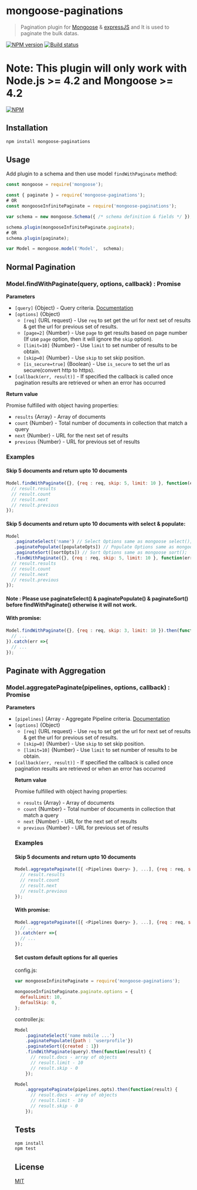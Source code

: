 
# mongoose-paginations

> Pagination plugin for [Mongoose](http://mongoosejs.com) & [expressJS](https://expressjs.com/) and It is used to paginate the bulk datas.

[![NPM version](https://img.shields.io/npm/v/mongoose-paginations.svg)](https://npmjs.org/package/mongoose-paginations)
[![Build status](https://img.shields.io/travis/edwardhotchkiss/mongoose-paginations.svg)](https://travis-ci.org/edwardhotchkiss/mongoose-paginations)

**Note:** This plugin will only work with Node.js >= 4.2 and Mongoose >= 4.2
=======
[![NPM](https://nodei.co/npm/mongoose-paginations.png?downloads=true&downloadRank=true&stars=true)](https://nodei.co/npm/mongoose-paginations/)

## Installation

```sh
npm install mongoose-paginations
```

## Usage
Add plugin to a schema and then use model `findWithPaginate` method:

```js
const mongoose = require('mongoose');

const { paginate } = require('mongoose-paginations');
# OR
const mongooseInfinitePaginate = require('mongoose-paginations');

var schema = new mongoose.Schema({ /* schema definition & fields */ });

schema.plugin(mongooseInfinitePaginate.paginate);
# OR
schema.plugin(paginate);

var Model = mongoose.model('Model',  schema);
```

## Normal Pagination

### Model.findWithPaginate(query, options, callback) : Promise<any>

**Parameters**

* `[query]` {Object} - Query criteria. [Documentation](https://docs.mongodb.org/manual/tutorial/query-documents)
* `[options]` {Object}
  - `[req]` {URL request} - Use `req` to set get the url for next set of results & get the url for previous set of results.
  - `[page=2]` {Number} - Use `page` to get results based on page number (If use `page` option, then it will ignore the `skip` option).
  - `[limit=10]` {Number} - Use `limit` to set number of results to be obtain.
  - `[skip=0]` {Number} - Use `skip` to set skip position.
  - `[is_secure=true]` {Boolean} - Use `is_secure` to set the url as secure(convert http to https).
* `[callback(err, result)]` - If specified the callback is called once pagination results are retrieved or when an error has occurred

**Return value**

Promise fulfilled with object having properties:
* `results` {Array} - Array of documents
* `count` {Number} - Total number of documents in collection that match a query
* `next` {Number} - URL for the next set of results
* `previous` {Number} - URL for previous set of results

### Examples

#### Skip 5 documents and return upto 10 documents

```js
Model.findWithPaginate({}, {req : req, skip: 5, limit: 10 }, function(err, result) {
  // result.results
  // result.count
  // result.next
  // result.previous
});
```

#### Skip 5 documents and return upto 10 documents with select & populate:

```js
Model
   .paginateSelect('name') // Select Options same as mongoose select();
   .paginatePopulate([populateOpts]) // Populate Options same as mongoose populate();
   .paginateSort([sortOpts]) // Sort Options same as mongoose sort();
   .findWithPaginate({}, {req : req, skip: 5, limit: 10 }, function(err, result) {
  // result.results
  // result.count
  // result.next
  // result.previous
});
```
#### Note : Please use paginateSelect() & paginatePopulate() & paginateSort() before findWithPaginate() otherwise it will not work.

#### With promise:

```js
Model.findWithPaginate({}, {req : req, skip: 3, limit: 10 }).then(function(result) {
  // ...
}).catch(err =>{
  // ...
});
```
## Paginate with Aggregation

### Model.aggregatePaginate(pipelines, options, callback) : Promise<any>

**Parameters**

* `[pipelines]` {Array<Object> - Aggregate Pipeline criteria. [Documentation](https://docs.mongodb.com/manual/core/aggregation-pipeline/)
* `[options]` {Object}
  - `[req]` {URL request} - Use `req` to set get the url for next set of results & get the url for previous set of results.
  - `[skip=0]` {Number} - Use `skip` to set skip position.
  - `[limit=10]` {Number} - Use `limit` to set number of results to be obtain.
* `[callback(err, result)]` - If specified the callback is called once pagination results are retrieved or when an error has occurred

**Return value**

Promise fulfilled with object having properties:
* `results` {Array} - Array of documents
* `count` {Number} - Total number of documents in collection that match a query
* `next` {Number} - URL for the next set of results
* `previous` {Number} - URL for previous set of results

### Examples

#### Skip 5 documents and return upto 10 documents

```js
Model.aggregatePaginate([{ <Pipelines Query> }, ...], {req : req, skip: 5, limit: 10 }, function(err, result) {
  // result.results
  // result.count
  // result.next
  // result.previous
});
```

#### With promise:

```js
Model.aggregatePaginate([{ <Pipelines Query> }, ...], {req : req, skip: 3, limit: 10 }).then(function(result) {
  // ...
}).catch(err =>{
  // ...
});
```

#### Set custom default options for all queries

config.js:

```js
var mongooseInfinitePaginate = require('mongoose-paginations');

mongooseInfinitePaginate.paginate.options = { 
  defaulLimit: 10,
  defaulSkip: 0,
};
```

controller.js:

```js
Model
    .paginateSelect('name mobile ...')
    .paginatePopulate({path : 'userprofile'})
    .paginateSort({created : 1})
    .findWithPaginate(query).then(function(result) {
      // result.docs - array of objects
      // result.limit - 10
      // result.skip - 0
    });

Model
    .aggregatePaginate(pipelines,opts).then(function(result) {
      // result.docs - array of objects
      // result.limit - 10
      // result.skip - 0
    });
```

## Tests

```sh
npm install
npm test
```

## License

[MIT](LICENSE)
